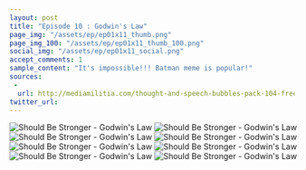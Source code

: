 ```yaml
---
layout: post
title: "Episode 10 : Godwin's Law"
page_img: "/assets/ep/ep01x11_thumb.png"
page_img_100: "/assets/ep/ep01x11_thumb_100.png"
social_img: "/assets/ep/ep01x11_social.png"
accept_comments: 1
sample_content: "It's impossible!!! Batman meme is popular!"
sources: 
 - 
  url: http://mediamilitia.com/thought-and-speech-bubbles-pack-104-free-vectors-and-images/
twitter_url: 
---
```



<div style="margin-left: auto; margin-right: auto; width: 600px;">
  <img src="/assets/ep/ep01x11_01.png" alt="Should Be Stronger - Godwin's Law" />
  <img src="/assets/ep/ep01x11_02.png" alt="Should Be Stronger - Godwin's Law" />
  <img src="/assets/ep/ep01x11_03.png" alt="Should Be Stronger - Godwin's Law" />
  <img src="/assets/ep/ep01x11_04.png" alt="Should Be Stronger - Godwin's Law" />
  <img src="/assets/ep/ep01x11_05.png" alt="Should Be Stronger - Godwin's Law" />
  <img src="/assets/ep/ep01x11_06.png" alt="Should Be Stronger - Godwin's Law" />
  <img src="/assets/ep/ep01x11_07.png" alt="Should Be Stronger - Godwin's Law" />
  <img src="/assets/ep/ep01x11_08.png" alt="Should Be Stronger - Godwin's Law" />
</div>

<div style="display: none">
  Script:

  Doge: wow. so wordbank. much blubber. tiny meme. many obscurity. wow. such lookout. much batman. so threaten kingdom. many attack.
  Robin: I think the Doge King has spotted us.
  Doge: wordbank attack!!!
  Batman: I'll handle this. The Batman meme is stronger than the wordbank meme.
  POW!
  Batman: It's impossible!!! Batman meme is popular. I should be stronger. That's how it works here.
  Doge: wow. not how it works. so dum. batman such smart. you much dum.
  Batman: Oh God, I was wrong. Let's get out of here!
  click. click. click. click. click. 
  Batman: It won't start!
  Doge: wow. so silly. not batman. many fail. godwin's law.
  Batman: Godwin's Law! We can't escape in Hitler's car! Godwin's Law says you automatically lose if you try to use Hitler in a fight.
  Doge: wow. so funny. no threat. ask questions. you stay.
  Batman: A truce?
  Doge: wow. so silly. such harmless. ask questions. doges knows.
  Batman: I have one question. I know it's not you. You don't have the power. So tell me... Tell me who woke me.
</div>